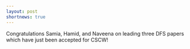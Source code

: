 ```yaml
---
layout: post
shortnews: true
---
```

Congratulations Samia, Hamid, and Naveena on leading three DFS papers which have just been accepted for CSCW!  



